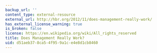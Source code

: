 ```yaml
---
backup_url: ''
content_type: external-resource
external_url: http://hbr.org/2012/11/does-management-really-work/
has_external_license_warning: true
is_broken: false
license: https://en.wikipedia.org/wiki/All_rights_reserved
title: Does Management Really Work?
uid: d51aeb37-8ca5-4f95-9a1c-e4e8d1cb8460
---
```

